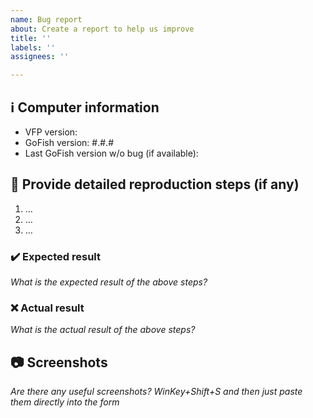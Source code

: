 ```yaml
---
name: Bug report
about: Create a report to help us improve
title: ''
labels: ''
assignees: ''

---
```


## ℹ Computer information

- VFP version: 
- GoFish version: #.#.#
- Last GoFish version w/o bug (if available):

## 📝 Provide detailed reproduction steps (if any)

1. …
2. …
3. …

### ✔️ Expected result

_What is the expected result of the above steps?_

### ❌ Actual result

_What is the actual result of the above steps?_

## 📷 Screenshots

_Are there any useful screenshots? WinKey+Shift+S and then just paste them directly into the form_
